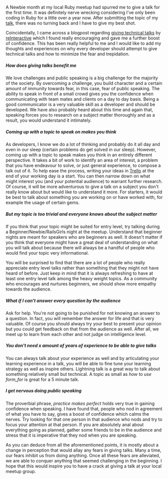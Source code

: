 A Newbie month at my local Ruby meetup had spurred me to give a talk for the first time. It was definitely nerve wrecking considering
I've only been coding in Ruby for a little over a year now. After submitting the topic of my [talk](https://github.com/BrisRuby/meetups/tree/master/2014-11-24),
there was no turning back and I have to give my best shot.

Coincidentally, I came across a blogpost regarding [giving technical talks](https://www.reinteractive.net/posts/225-thoughts-on-doing-technical-talks) by [reInteractive](https://www.reinteractive.net/)
which I found really encouraging and gave me a further boost of confidence. This has been really helpful to me and I would like to add my thoughts
and experiences on why every developer should attempt to give technical talks and how to minimize the fear and trepidation.

##### How does giving talks benefit me

We love challenges and public speaking is a big challenge for the majority of the society. By overcoming a challenge, you build character and a certain amount of immunity towards fear, in this case, fear of public speaking. The ability to speak in front of a small crowd gives you the confidence when communicating with team mates and clients on a day to day basis. Being a good communicator is a very valuable skill as a developer and should be developed.
We have also probably heard about this time and again that, speaking forces you to research on a subject matter thoroughly and as a result, you would understand it intimately.

##### Coming up with a topic to speak on makes you think

As developers, I know we do a lot of thinking and probably do it all day and even in our sleep (certain problems do get solved in our sleep).
However, coming up with a topic to speak makes you think in an entirely different perspective. It takes a bit of work to identify an area of interest,
a problem that you have endeavour to solve, or just general experience, to compose a talk out of it. To help ease the process, writing your ideas
in [Trello](http://www.trello.com) at the end of your working day is a start. You can then narrow down on what might interest you (and your potential audience) to warrant
further research. Of course, it will be more adventurous to give a talk on a subject you don't really know about but would like to understand it more. For starters, it would be best to talk about something you are working on or have worked with, for example the usage of certain gems.

##### But my topic is too trivial and everyone knows about the subject matter

If you think that your topic might be suited for entry level, try talking during a Beginner/Newbie/RailsGirls night at the meetup. Understand that beginner nights are meant for speakers who are beginners as well. It doesn't matter if you think that everyone might have a great deal of understanding on what you will talk about because there will always be a handful of people who would find your topic very informational. 

You will be surprised to find that there are a lot of people who really appreciate entry level talks rather than something that they might not have heard of before. Just keep in mind that it is always refreshing to have at least one entry level talk among the heavy weight topics. As a community who encourages and nurtures beginners, we should show more empathy towards the audience.

##### What if I can't answer every question by the audience

Ask for help. You're not going to be punished for not knowing an answer to a question. In fact, you will remember the answer for life and that is very valuable. Of course you should always try your best to present your opinion but you could get feedback on that from the audience as well. After all, we meet up to learn from each other and not judge on intelligence level.

##### You don't need x amount of years of experience to be able to give talks

You can always talk about your experience as well and by articulating your learning experience in a talk, you will be able to fine tune your learning strategy as well as inspire others.
Lightning talk is a great way to talk about something relatively small but technical. A topic as small as *how to use form_for* is great for a 5 minute talk. 

##### I get nervous doing public speaking

The proverbial phrase, *practice makes perfect* holds very true in gaining confidence when speaking. I have found that, people who nod in agreement of what you have to say, gives a boost of confidence which calms the nerves. Try looking for that one person in that audience who nods and try to focus your attention at that person. If you are absolutely anal about everything going as planned, gather some friends to be in the audience and stress that it is imperative that they nod when you are speaking. 



As you can deduce from all the aforementioned points, it is mostly about a change in perception that would allay any fears in giving talks. Many a time, our fears inhibit us from doing anything. Once all these fears are alleviated, we are able to conquer anything that seemed challenging in the beginning. I hope that this would inspire you to have a crack at giving a talk at your local meetup group. 






